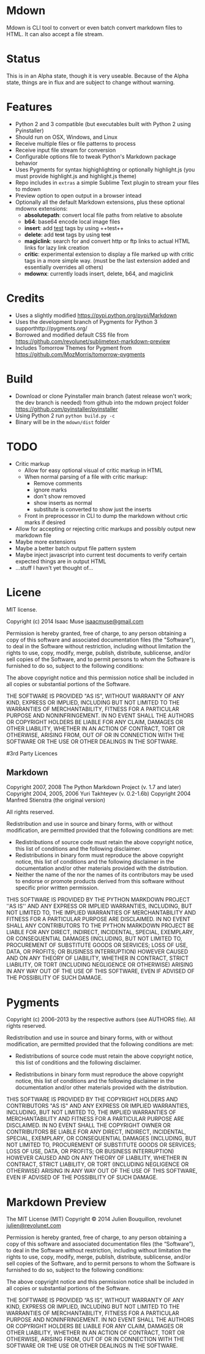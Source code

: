 # Mdown
Mdown is CLI tool to convert or even batch convert markdown files to HTML. It can also accept a file stream.

# Status
This is in an Alpha state, though it is very useable.  Because of the Alpha state, things are in flux and are subject to change without warning.

# Features
- Python 2 and 3 compatible (but executables built with Python 2 using Pyinstaller)
- Should run on OSX, Windows, and Linux
- Receive multiple files or file patterns to process
- Receive input file stream for conversion
- Configurable options file to tweak Python's Markdown package behavior
- Uses Pygments for syntax highighlighting or optionally highlight.js (you must provide highlight.js and highlight.js theme)
- Repo includes in `extras` a simple Sublime Text plugin to stream your files to mdown
- Preview option to open output in a browser intead
- Optionally all the default Markdown extensions, plus these optional mdownx extensions:
    - **absolutepath**: convert local file paths from relative to absolute
    - **b64**: base64 encode local image files
    - **insert**: add <ins>test</ins> tags by using ++test++
    - **delete**: add <del>test</del> tags by using ~~test~~
    - **magiclink**: search for and convert http or ftp links to actual HTML links for lazy link creation
    - **critic**: experimental extension to display a file marked up with critic tags in a more simple way. (must be the last extension added and essentially overrides all others)
    - **mdownx**: currently loads insert, delete, b64, and magiclink

# Credits
- Uses a slightly modified https://pypi.python.org/pypi/Markdown
- Uses the development branch of Pygments for Python 3 supporthttp://pygments.org/
- Borrowed and modified default CSS file from https://github.com/revolunet/sublimetext-markdown-preview
- Includes Tomorrow Themes for Pygment from https://github.com/MozMorris/tomorrow-pygments

# Build
- Download or clone Pyinstaller main branch (latest release won't work; the dev branch is needed) from github into the mdown project folder https://github.com/pyinstaller/pyinstaller
- Using Python 2 run `python build.py -c`
- Binary will be in the `mdown/dist` folder

# TODO
- Critic markup
    - Allow for easy optional visual of critic markup in HTML
    - When normal parsing of a file with critic markup:
        - Remove comments
        - ignore marks
        - don't show removed
        - show inserts as normal
        - substitute is converted to show just the inserts
    - Front in preprocessor in CLI to dump the markdown without crtic marks if desired
- Allow for accepting or rejecting critic markups and possibly output new markdown file
- Maybe more extensions
- Maybe a better batch output file pattern system
- Maybe inject javascript into current test documents to verify certain expected things are in output HTML
- ...stuff I havn't yet thought of...

# Licene
MIT license.

Copyright (c) 2014 Isaac Muse <isaacmuse@gmail.com>

Permission is hereby granted, free of charge, to any person obtaining a copy of this software and associated documentation files (the "Software"), to deal in the Software without restriction, including without limitation the rights to use, copy, modify, merge, publish, distribute, sublicense, and/or sell copies of the Software, and to permit persons to whom the Software is furnished to do so, subject to the following conditions:

The above copyright notice and this permission notice shall be included in all copies or substantial portions of the Software.

THE SOFTWARE IS PROVIDED "AS IS", WITHOUT WARRANTY OF ANY KIND, EXPRESS OR IMPLIED, INCLUDING BUT NOT LIMITED TO THE WARRANTIES OF MERCHANTABILITY, FITNESS FOR A PARTICULAR PURPOSE AND NONINFRINGEMENT. IN NO EVENT SHALL THE AUTHORS OR COPYRIGHT HOLDERS BE LIABLE FOR ANY CLAIM, DAMAGES OR OTHER LIABILITY, WHETHER IN AN ACTION OF CONTRACT, TORT OR OTHERWISE, ARISING FROM, OUT OF OR IN CONNECTION WITH THE SOFTWARE OR THE USE OR OTHER DEALINGS IN THE SOFTWARE.

#3rd Party Licences

## Markdown
Copyright 2007, 2008 The Python Markdown Project (v. 1.7 and later)
Copyright 2004, 2005, 2006 Yuri Takhteyev (v. 0.2-1.6b)
Copyright 2004 Manfred Stienstra (the original version)

All rights reserved.

Redistribution and use in source and binary forms, with or without
modification, are permitted provided that the following conditions are met:

*   Redistributions of source code must retain the above copyright
    notice, this list of conditions and the following disclaimer.
*   Redistributions in binary form must reproduce the above copyright
    notice, this list of conditions and the following disclaimer in the
    documentation and/or other materials provided with the distribution.
*   Neither the name of the <organization> nor the
    names of its contributors may be used to endorse or promote products
    derived from this software without specific prior written permission.

THIS SOFTWARE IS PROVIDED BY THE PYTHON MARKDOWN PROJECT ''AS IS'' AND ANY
EXPRESS OR IMPLIED WARRANTIES, INCLUDING, BUT NOT LIMITED TO, THE IMPLIED
WARRANTIES OF MERCHANTABILITY AND FITNESS FOR A PARTICULAR PURPOSE ARE
DISCLAIMED. IN NO EVENT SHALL ANY CONTRIBUTORS TO THE PYTHON MARKDOWN PROJECT
BE LIABLE FOR ANY DIRECT, INDIRECT, INCIDENTAL, SPECIAL, EXEMPLARY, OR
CONSEQUENTIAL DAMAGES (INCLUDING, BUT NOT LIMITED TO, PROCUREMENT OF
SUBSTITUTE GOODS OR SERVICES; LOSS OF USE, DATA, OR PROFITS; OR BUSINESS
INTERRUPTION) HOWEVER CAUSED AND ON ANY THEORY OF LIABILITY, WHETHER IN
CONTRACT, STRICT LIABILITY, OR TORT (INCLUDING NEGLIGENCE OR OTHERWISE)
ARISING IN ANY WAY OUT OF THE USE OF THIS SOFTWARE, EVEN IF ADVISED OF THE
POSSIBILITY OF SUCH DAMAGE.

# Pygments
Copyright (c) 2006-2013 by the respective authors (see AUTHORS file).
All rights reserved.

Redistribution and use in source and binary forms, with or without
modification, are permitted provided that the following conditions are
met:

* Redistributions of source code must retain the above copyright
  notice, this list of conditions and the following disclaimer.

* Redistributions in binary form must reproduce the above copyright
  notice, this list of conditions and the following disclaimer in the
  documentation and/or other materials provided with the distribution.

THIS SOFTWARE IS PROVIDED BY THE COPYRIGHT HOLDERS AND CONTRIBUTORS
"AS IS" AND ANY EXPRESS OR IMPLIED WARRANTIES, INCLUDING, BUT NOT
LIMITED TO, THE IMPLIED WARRANTIES OF MERCHANTABILITY AND FITNESS FOR
A PARTICULAR PURPOSE ARE DISCLAIMED. IN NO EVENT SHALL THE COPYRIGHT
OWNER OR CONTRIBUTORS BE LIABLE FOR ANY DIRECT, INDIRECT, INCIDENTAL,
SPECIAL, EXEMPLARY, OR CONSEQUENTIAL DAMAGES (INCLUDING, BUT NOT
LIMITED TO, PROCUREMENT OF SUBSTITUTE GOODS OR SERVICES; LOSS OF USE,
DATA, OR PROFITS; OR BUSINESS INTERRUPTION) HOWEVER CAUSED AND ON ANY
THEORY OF LIABILITY, WHETHER IN CONTRACT, STRICT LIABILITY, OR TORT
(INCLUDING NEGLIGENCE OR OTHERWISE) ARISING IN ANY WAY OUT OF THE USE
OF THIS SOFTWARE, EVEN IF ADVISED OF THE POSSIBILITY OF SUCH DAMAGE.

# Markdown Preview
The MIT License (MIT)
Copyright © 2014 Julien Bouquillon, revolunet <julien@revolunet.com>

Permission is hereby granted, free of charge, to any person obtaining a copy of this software and associated documentation files (the “Software”), to deal in the Software without restriction, including without limitation the rights to use, copy, modify, merge, publish, distribute, sublicense, and/or sell copies of the Software, and to permit persons to whom the Software is furnished to do so, subject to the following conditions:

The above copyright notice and this permission notice shall be included in all copies or substantial portions of the Software.

THE SOFTWARE IS PROVIDED “AS IS”, WITHOUT WARRANTY OF ANY KIND, EXPRESS OR IMPLIED, INCLUDING BUT NOT LIMITED TO THE WARRANTIES OF MERCHANTABILITY, FITNESS FOR A PARTICULAR PURPOSE AND NONINFRINGEMENT. IN NO EVENT SHALL THE AUTHORS OR COPYRIGHT HOLDERS BE LIABLE FOR ANY CLAIM, DAMAGES OR OTHER LIABILITY, WHETHER IN AN ACTION OF CONTRACT, TORT OR OTHERWISE, ARISING FROM, OUT OF OR IN CONNECTION WITH THE SOFTWARE OR THE USE OR OTHER DEALINGS IN THE SOFTWARE.
